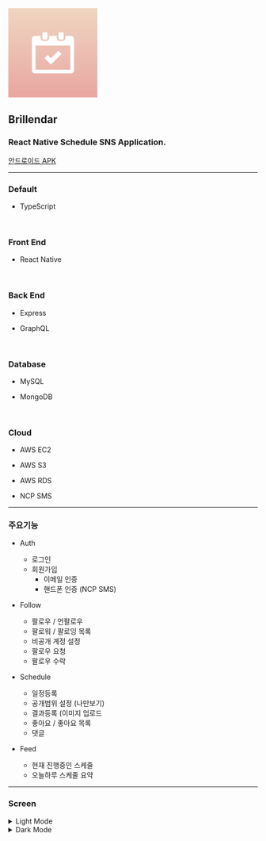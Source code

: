 <img width="180px" src="https://raw.githubusercontent.com/ShinSeungWoo8987/Brillendar/main/client/assets/icon.png" />

## **Brillendar**

### React Native Schedule SNS Application.

[안드로이드 APK](https://github.com/ShinSeungWoo8987/Brillendar/raw/main/Brillendar.apk)

---

### Default

- TypeScript

<br/>

### Front End

- React Native

<br/>

### Back End

- Express

- GraphQL

<br/>

### Database

- MySQL

- MongoDB

<br/>

### Cloud

- AWS EC2

- AWS S3

- AWS RDS

- NCP SMS

---

### 주요기능

- Auth

  - 로그인
  - 회원가입
    - 이메일 인증
    - 핸드폰 인증 (NCP SMS)

- Follow

  - 팔로우 / 언팔로우
  - 팔로워 / 팔로잉 목록
  - 비공개 계정 설정
  - 팔로우 요청
  - 팔로우 수락

- Schedule
  - 일정등록
  - 공개범위 설정 (나만보기)
  - 결과등록 (이미지 업로드
  - 좋아요 / 좋아요 목록
  - 댓글
- Feed
  - 현재 진행중인 스케줄
  - 오늘하루 스케줄 요약

---

### Screen

<details>
  <summary>Light Mode</summary>

로그인

<img width="240px" src="https://raw.githubusercontent.com/ShinSeungWoo8987/Brillendar/main/readme/img/로그인.jpg" />

<br/>

<br/>

회원가입

<img width="240px" src="https://raw.githubusercontent.com/ShinSeungWoo8987/Brillendar/main/readme/img/회원가입.jpg" />

<br/>

<br/>

피드

<img width="240px" src="https://raw.githubusercontent.com/ShinSeungWoo8987/Brillendar/main/readme/img/피드.jpg" />

<br/>

<br/>

팔로우목록

<img width="240px" src="https://raw.githubusercontent.com/ShinSeungWoo8987/Brillendar/main/readme/img/팔로우목록.jpg" />

<br/>

<br/>

회원검색

<img width="240px" src="https://raw.githubusercontent.com/ShinSeungWoo8987/Brillendar/main/readme/img/회원검색.jpg" />

<br/>

<br/>

스케줄

<img width="240px" src="https://raw.githubusercontent.com/ShinSeungWoo8987/Brillendar/main/readme/img/스케줄.jpg" />

<br/>

<br/>

좋아요목록

<img width="240px" src="https://raw.githubusercontent.com/ShinSeungWoo8987/Brillendar/main/readme/img/좋아요목록.jpg" />

<br/>

<br/>

댓글

<img width="240px" src="https://raw.githubusercontent.com/ShinSeungWoo8987/Brillendar/main/readme/img/댓글.jpg" />

<br/>

<br/>

비공개계정

<img width="240px" src="https://raw.githubusercontent.com/ShinSeungWoo8987/Brillendar/main/readme/img/비공개계정.jpg" />

<br/>

<br/>

비공개계정 팔로우 요청

<img width="240px" src="https://raw.githubusercontent.com/ShinSeungWoo8987/Brillendar/main/readme/img/비공개계정 팔로우 요청.jpg" />

<br/>

<br/>

날짜선택

<img width="240px" src="https://raw.githubusercontent.com/ShinSeungWoo8987/Brillendar/main/readme/img/날짜선택.jpg" />

<br/>

<br/>

스케줄 옵션

<img width="240px" src="https://raw.githubusercontent.com/ShinSeungWoo8987/Brillendar/main/readme/img/스케줄 옵션.jpg" />

<br/>

<br/>

일정등록

<img width="240px" src="https://raw.githubusercontent.com/ShinSeungWoo8987/Brillendar/main/readme/img/일정등록.jpg" />

<br/>

<br/>

결과등록

<img width="240px" src="https://raw.githubusercontent.com/ShinSeungWoo8987/Brillendar/main/readme/img/결과등록.jpg" />

<br/>

<br/>

갤러리에서 이미지 선택

<img width="240px" src="https://raw.githubusercontent.com/ShinSeungWoo8987/Brillendar/main/readme/img/갤러리에서 이미지 선택.jpg" />

<br/>

<br/>

사진찍기

<img width="240px" src="https://raw.githubusercontent.com/ShinSeungWoo8987/Brillendar/main/readme/img/사진찍기.jpg" />

<br/>

<br/>

프로필 사진 변경

<img width="240px" src="https://raw.githubusercontent.com/ShinSeungWoo8987/Brillendar/main/readme/img/프로필사진 변경.jpg" />

<br/>

<br/>

결과 추가된 스케줄

<img width="240px" src="https://raw.githubusercontent.com/ShinSeungWoo8987/Brillendar/main/readme/img/스케줄 결과 이미지 슬라이더.jpg" />

<br/>

<br/>

로딩

<img width="240px" src="https://raw.githubusercontent.com/ShinSeungWoo8987/Brillendar/main/readme/img/로딩.jpg" />

<br/>

<br/>

로딩

<img width="240px" src="https://raw.githubusercontent.com/ShinSeungWoo8987/Brillendar/main/readme/img/로딩1.jpg" />

<br/>

<br/>

사이드

<img width="240px" src="https://raw.githubusercontent.com/ShinSeungWoo8987/Brillendar/main/readme/img/사이드.jpg" />

<br/>

<br/>

회원탈퇴

<img width="240px" src="https://raw.githubusercontent.com/ShinSeungWoo8987/Brillendar/main/readme/img/회원탈퇴.jpg" />

<br/>

<br/>

</details>

<details>
  <summary>Dark Mode</summary>

피드

<img width="240px" src="https://raw.githubusercontent.com/ShinSeungWoo8987/Brillendar/main/readme/img/dark-피드.jpg" />

<br/>

<br/>

팔로우목록

<img width="240px" src="https://raw.githubusercontent.com/ShinSeungWoo8987/Brillendar/main/readme/img/dark-팔로우목록.jpg" />

<br/>

<br/>

결과등록

<img width="240px" src="https://raw.githubusercontent.com/ShinSeungWoo8987/Brillendar/main/readme/img/dark-결과등록.jpg" />

<br/>

<br/>

댓글

<img width="240px" src="https://raw.githubusercontent.com/ShinSeungWoo8987/Brillendar/main/readme/img/dark-댓글.jpg" />

<br/>

<br/>

스케줄

<img width="240px" src="https://raw.githubusercontent.com/ShinSeungWoo8987/Brillendar/main/readme/img/dark-스케줄.jpg" />

<br/>

<br/>

일정등록

<img width="240px" src="https://raw.githubusercontent.com/ShinSeungWoo8987/Brillendar/main/readme/img/dark-일정등록.jpg" />

<br/>

<br/>

좋아요목록

<img width="240px" src="https://raw.githubusercontent.com/ShinSeungWoo8987/Brillendar/main/readme/img/dark-좋아요목록.jpg" />

<br/>

<br/>

회원검색

<img width="240px" src="https://raw.githubusercontent.com/ShinSeungWoo8987/Brillendar/main/readme/img/dark-회원검색.jpg" />

<br/>

<br/>

사이드

<img width="240px" src="https://raw.githubusercontent.com/ShinSeungWoo8987/Brillendar/main/readme/img/dark-사이드.jpg" />

<br/>

<br/>

회원탈퇴

<img width="240px" src="https://raw.githubusercontent.com/ShinSeungWoo8987/Brillendar/main/readme/img/dark-회원탈퇴.jpg" />

<br/>

<br/>

</details>
